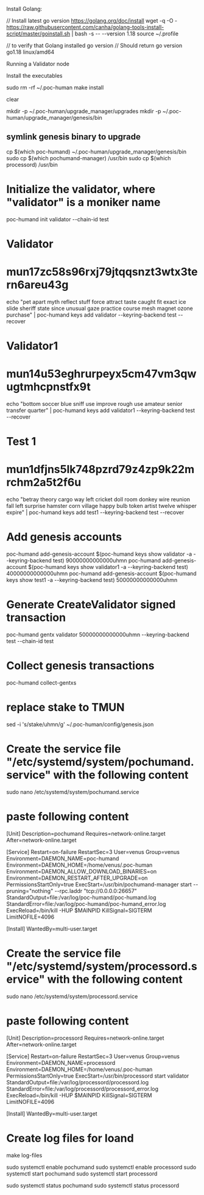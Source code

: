 Install Golang:

// Install latest go version https://golang.org/doc/install
wget -q -O - https://raw.githubusercontent.com/canha/golang-tools-install-script/master/goinstall.sh | bash -s -- --version 1.18
source ~/.profile

// to verify that Golang installed
go version
// Should return go version go1.18 linux/amd64

Running a Validator node

Install the executables

sudo rm -rf ~/.poc-human
make install

clear

mkdir -p ~/.poc-human/upgrade_manager/upgrades
mkdir -p ~/.poc-human/upgrade_manager/genesis/bin

## symlink genesis binary to upgrade
cp $(which poc-humand) ~/.poc-human/upgrade_manager/genesis/bin
sudo cp $(which pochumand-manager) /usr/bin
sudo cp $(which processord) /usr/bin

# Initialize the validator, where "validator" is a moniker name
poc-humand init validator --chain-id test
 
# Validator
# mun17zc58s96rxj79jtqqsnzt3wtx3tern6areu43g
echo "pet apart myth reflect stuff force attract taste caught fit exact ice slide sheriff state since unusual gaze practice course mesh magnet ozone purchase" | poc-humand keys add validator --keyring-backend test --recover

# Validator1
# mun14u53eghrurpeyx5cm47vm3qwugtmhcpnstfx9t
echo "bottom soccer blue sniff use improve rough use amateur senior transfer quarter" | poc-humand keys add validator1 --keyring-backend test --recover

# Test 1
# mun1dfjns5lk748pzrd79z4zp9k22mrchm2a5t2f6u
echo "betray theory cargo way left cricket doll room donkey wire reunion fall left surprise hamster corn village happy bulb token artist twelve whisper expire" | poc-humand keys add test1 --keyring-backend test --recover

# Add genesis accounts
poc-humand add-genesis-account $(poc-humand keys show validator -a --keyring-backend test) 90000000000000uhmn
poc-humand add-genesis-account $(poc-humand keys show validator1 -a --keyring-backend test) 40000000000000uhmn
poc-humand add-genesis-account $(poc-humand keys show test1 -a --keyring-backend test) 50000000000000uhmn

# Generate CreateValidator signed transaction
poc-humand gentx validator 50000000000000uhmn --keyring-backend test --chain-id test

# Collect genesis transactions
poc-humand collect-gentxs

# replace stake to TMUN
sed -i 's/stake/uhmn/g' ~/.poc-human/config/genesis.json


# Create the service file "/etc/systemd/system/pochumand.service" with the following content
sudo nano /etc/systemd/system/pochumand.service
# paste following content
[Unit]
Description=pochumand
Requires=network-online.target
After=network-online.target

[Service]
Restart=on-failure
RestartSec=3
User=venus
Group=venus
Environment=DAEMON_NAME=poc-humand
Environment=DAEMON_HOME=/home/venus/.poc-human
Environment=DAEMON_ALLOW_DOWNLOAD_BINARIES=on
Environment=DAEMON_RESTART_AFTER_UPGRADE=on
PermissionsStartOnly=true
ExecStart=/usr/bin/pochumand-manager start --pruning="nothing" --rpc.laddr "tcp://0.0.0.0:26657"
StandardOutput=file:/var/log/poc-humand/poc-humand.log
StandardError=file:/var/log/poc-humand/poc-humand_error.log
ExecReload=/bin/kill -HUP $MAINPID
KillSignal=SIGTERM
LimitNOFILE=4096

[Install]
WantedBy=multi-user.target

# Create the service file "/etc/systemd/system/processord.service" with the following content
sudo nano /etc/systemd/system/processord.service
# paste following content
[Unit]
Description=processord
Requires=network-online.target
After=network-online.target

[Service]
Restart=on-failure
RestartSec=3
User=venus
Group=venus
Environment=DAEMON_NAME=processord
Environment=DAEMON_HOME=/home/venus/.poc-human
PermissionsStartOnly=true
ExecStart=/usr/bin/processord start validator
StandardOutput=file:/var/log/processord/processord.log
StandardError=file:/var/log/processord/processord_error.log
ExecReload=/bin/kill -HUP $MAINPID
KillSignal=SIGTERM
LimitNOFILE=4096

[Install]
WantedBy=multi-user.target


# Create log files for loand
make log-files

sudo systemctl enable pochumand
sudo systemctl enable processord
sudo systemctl start pochumand
sudo systemctl start processord

sudo systemctl status pochumand
sudo systemctl status processord
